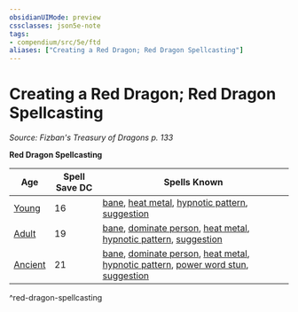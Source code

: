 ```yaml
---
obsidianUIMode: preview
cssclasses: json5e-note
tags:
- compendium/src/5e/ftd
aliases: ["Creating a Red Dragon; Red Dragon Spellcasting"]
---
```

# Creating a Red Dragon; Red Dragon Spellcasting
*Source: Fizban's Treasury of Dragons p. 133* 

**Red Dragon Spellcasting**

| Age | Spell Save DC | Spells Known |
|-----|---------------|--------------|
| [Young](5E2014官方资源/bestiary/dragon/young-red-dragon.md) | 16 | [bane](5E2014官方资源/spells/bane.md), [heat metal](5E2014官方资源/spells/heat-metal.md), [hypnotic pattern](5E2014官方资源/spells/hypnotic-pattern.md), [suggestion](5E2014官方资源/spells/suggestion.md) |
| [Adult](5E2014官方资源/bestiary/dragon/adult-red-dragon.md) | 19 | [bane](5E2014官方资源/spells/bane.md), [dominate person](5E2014官方资源/spells/dominate-person.md), [heat metal](5E2014官方资源/spells/heat-metal.md), [hypnotic pattern](5E2014官方资源/spells/hypnotic-pattern.md), [suggestion](5E2014官方资源/spells/suggestion.md) |
| [Ancient](5E2014官方资源/bestiary/dragon/ancient-red-dragon.md) | 21 | [bane](5E2014官方资源/spells/bane.md), [dominate person](5E2014官方资源/spells/dominate-person.md), [heat metal](5E2014官方资源/spells/heat-metal.md), [hypnotic pattern](5E2014官方资源/spells/hypnotic-pattern.md), [power word stun](5E2014官方资源/spells/power-word-stun.md), [suggestion](5E2014官方资源/spells/suggestion.md) |
^red-dragon-spellcasting